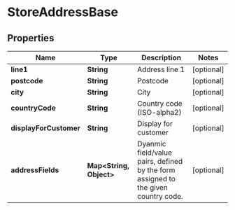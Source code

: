
# StoreAddressBase

## Properties
Name | Type | Description | Notes
------------ | ------------- | ------------- | -------------
**line1** | **String** | Address line 1 |  [optional]
**postcode** | **String** | Postcode |  [optional]
**city** | **String** | City |  [optional]
**countryCode** | **String** | Country code (ISO-alpha2) |  [optional]
**displayForCustomer** | **String** | Display for customer |  [optional]
**addressFields** | **Map&lt;String, Object&gt;** | Dyanmic field/value pairs, defined by the form assigned to the given country code. |  [optional]



